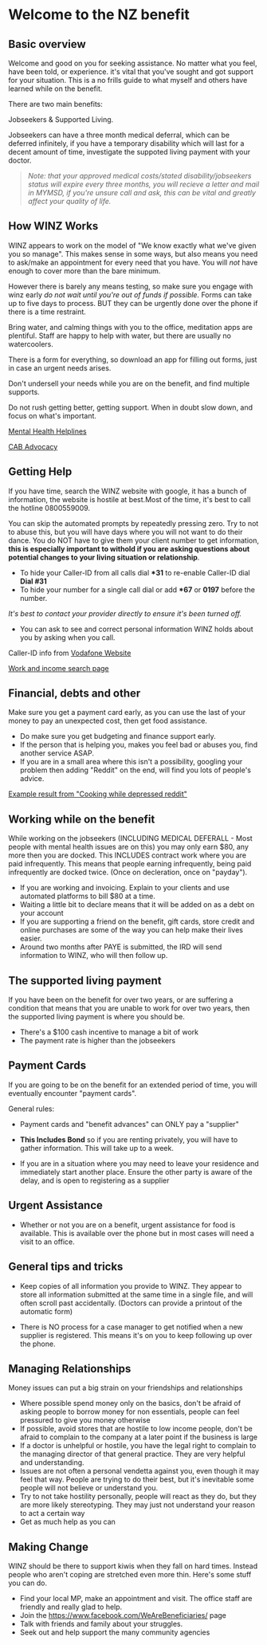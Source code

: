 # Welcome to the NZ benefit


## Basic overview 
Welcome and good on you for seeking assistance. No matter what you feel, have been told, or experience. it's vital that you've sought and got support for your situation. This is a no frills guide to what myself and others have learned while on the benefit.

There are two main benefits: 

Jobseekers & Supported Living.

Jobseekers can have a three month medical deferral, which can be deferred infinitely, if you have a temporary disability which will last for a decent amount of time, investigate the suppoted living payment with your doctor.

> *Note: that your approved medical costs/stated disability/jobseekers status will expire every three months, you will recieve a letter and mail in MYMSD, if you're unsure call and ask, this can be vital and greatly affect your quality of life.*
> 

## How WINZ Works
WINZ appears to work on the model of "We know exactly what we've given you so manage". This makes sense in some ways, but also means you need to ask/make an appointment for every need that you have. You will *not* have enough to cover more than the bare minimum. 

However there  is barely any means testing, so make sure you engage with winz early *do not wait until you're out of funds if possible.* Forms can take up to five days to process. BUT they can be urgently done over the phone if there is a time restraint.

Bring water, and calming things with you to the office, meditation apps are plentiful. Staff are happy to help with water, but there are usually no watercoolers. 

There is a form for everything, so download an app for filling out forms, just in case an urgent needs arises. 

Don't undersell your needs while you are on the benefit, and find multiple supports. 

Do not rush getting better, getting support. When in doubt slow down, and focus on what's important.


[Mental Health Helplines](https://www.mentalhealth.org.nz/get-help/in-crisis/helplines/)

[CAB Advocacy](www.cab.org.nz/vat/money/ben/Pages/BeneficiaryAdvocacy.aspx)

## Getting Help
If you have time, search the WINZ website with google, it has a bunch of information, the website is hostile at best.Most of the time, it's best to call the hotline 0800559009. 

You can skip the automated prompts by repeatedly pressing zero. Try to not to abuse this, but you will have days where you will not want to do their dance. You do NOT have to give them your client number to get information, **this is especially important to withold if you are asking questions about potential changes to your living situation or relationship**. 


* To hide your Caller-ID from all calls dial **\*31**  to re-enable Caller-ID dial **Dial #31**
* To hide your number for a single call dial or add **\*67** or **0197** before the number.

*It's best to contact your provider directly to ensure it's been turned off.*

* You can ask to see and correct personal information WINZ holds about you by asking when you call. 

Caller-ID info from [Vodafone Website](http://help.vodafone.co.nz/app/answers/detail/a_id/28155/~/vodafone-one-business%3A-hide-or-show-your-caller-id)

[Work and income search page](https://www.workandincome.govt.nz/search?output=xml_no_dtd&proxystylesheet=workandincome&getfields=description&client=workandincome&site=workandincome&q=&Submit=)


## Financial, debts and other
Make sure you get a payment card early, as you can use the last of your money to pay an unexpected cost, then get food assistance.
* Do make sure you get budgeting and finance support early. 
* If the person that is helping you, makes you feel bad or abuses you, find another service ASAP. 
* If you are in a small area where this isn't a possibility, googling your problem then adding "Reddit" on the end, will find you lots of people's advice. 

[Example result from "Cooking while depressed reddit"
](https://www.reddit.com/r/EatCheapAndHealthy/comments/606bsu/cheap_healthy_easy_meals_to_make_when_youre/)



## Working while on the benefit 
While working on the jobseekers (INCLUDING MEDICAL DEFERALL - Most people with mental health issues are on this) you may only earn $80, any more then you are docked. This INCLUDES contract work where you are paid infrequently. This means that people earning infrequently, being paid infrequently are docked twice. (Once on decleration, once on "payday").
* If you are working and invoicing. Explain to your clients and use automated platforms to bill $80 at a time. 
* Waiting a little bit to declare means that it will be added on as a debt on your account
* If you are supporting a friend on the benefit, gift cards, store credit and online purchases are some of the way you can help make their lives easier. 
* Around two months after PAYE is submitted, the IRD will send information to WINZ, who will then follow up. 


## The supported living payment

If you have been on the benefit for over two years, or are suffering a condition that means that you are unable to work for over two years, then the supported living payment is where you should be. 
  
* There's a $100 cash incentive to manage a bit of work
* The payment rate is higher than the jobseekers
  

## Payment Cards

  
If you are going to be on the benefit for an extended period of time, you will eventually encounter "payment cards".

  

General rules:

  

 * Payment cards and "benefit advances" can ONLY pay a "supplier"

 *   **This Includes Bond** so if you are renting privately, you will have to gather information. This will take up to a week.

 * If you are in a situation where you may need to leave your residence and immediately start another place. Ensure the other party is aware of the delay, and is open to registering as a supplier

  

## Urgent Assistance

* Whether or not you are on a benefit, urgent assistance for food is available. This is available over the phone but in most cases will need a visit to an office.

  

## General tips and tricks

  

* Keep copies of all information you provide to WINZ. They appear to store all information submitted at the same time in a single file, and will often scroll past accidentally. (Doctors can provide a printout of the automatic form)

* There is NO process for a case manager to get notified when a new supplier is registered. This means it's on you to keep following up over the phone. 

  
## Managing Relationships

Money issues can put a big strain on your friendships and relationships

* Where possible spend money only on the basics, don't be afraid of asking people to borrow money for non essentials, people can feel pressured to give you money otherwise
* If possible, avoid stores that are hostile to low income people, don't be afraid to complain to the company at a later point if the business is large
* If a doctor is unhelpful or hostile, you have the legal right to complain to the managing director of that general practice. They are very helpful and understanding. 
* Issues are not often a personal vendetta against you, even though it may feel that way. People are trying to do their best, but it's inevitable some people will not believe or understand you. 
* Try to not take hostility personally, people will react as they do, but they are more likely stereotyping. They may just not understand your reason to act a certain way
* Get as much help as you can
  
  
  
  
## Making Change

WINZ should be there to support kiwis when they fall on hard times. Instead people who aren't coping are stretched even more thin. Here's some stuff you can do.

* Find your local MP, make an appointment and visit. The office staff are friendly and really glad to help.
* Join the https://www.facebook.com/WeAreBeneficiaries/ page
* Talk with friends and family about your struggles. 
* Seek out and help support the many community agencies


